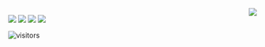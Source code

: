 
<a href="#">
<img align="right" src="https://github-readme-stats.vercel.app/api?username=yangguangwuwu&show_icons=true&hide_border=true&icon_color=586069&title_color=a0a9af">
</a>


![](https://img.shields.io/badge/-Golang-2496ED?style=flat-square&logo=Golang&logoColor=fff)
![](https://img.shields.io/badge/-Docker-2496ED?style=flat-square&logo=Docker&logoColor=fff)
![](https://img.shields.io/badge/-Linux-000000?style=flat-square&logo=Linux&logoColor=fff)
![](https://img.shields.io/badge/-Windows-0078D6?style=flat-square&logo=Windows)

![visitors](https://jwenjian-visitor-badge-5.glitch.me/badge?page_id=yangguangwuwu.yangguangwuwu.readme)
